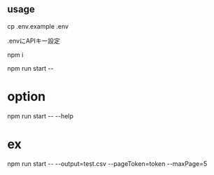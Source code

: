## usage

cp .env.example .env

.envにAPIキー設定

npm i

npm run start -- <channelId>

# option

npm run start -- --help


# ex

npm run start -- <ch> --output=test.csv --pageToken=token --maxPage=5

